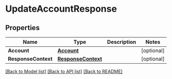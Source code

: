 # UpdateAccountResponse

## Properties

Name | Type | Description | Notes
------------ | ------------- | ------------- | -------------
**Account** | [**Account**](Account.md) |  | [optional] 
**ResponseContext** | [**ResponseContext**](ResponseContext.md) |  | [optional] 

[[Back to Model list]](../README.md#documentation-for-models) [[Back to API list]](../README.md#documentation-for-api-endpoints) [[Back to README]](../README.md)


